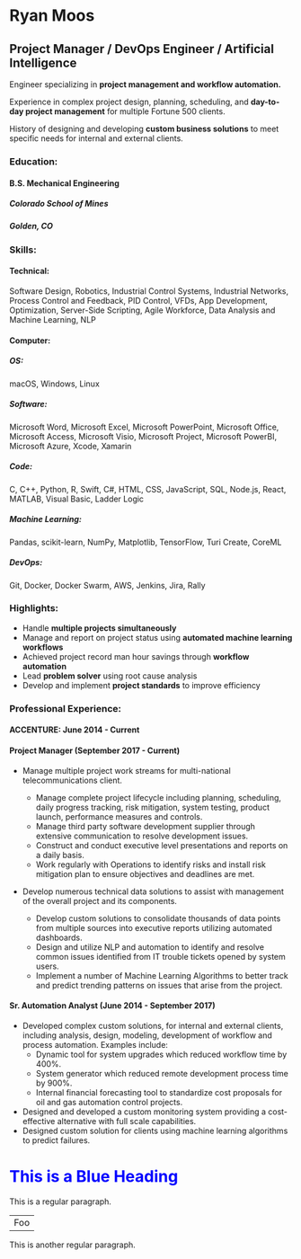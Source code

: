 # Ryan Moos  
## Project Manager / DevOps Engineer / Artificial Intelligence  

Engineer specializing in **project management and workflow automation.**

Experience in complex project design, planning, scheduling, and **day-to-day project management** for multiple Fortune 500 clients.

History of designing and developing **custom business solutions** to meet specific needs for internal and external clients.


### Education:  
#### B.S. Mechanical Engineering  
##### Colorado School of Mines  
##### Golden, CO

### Skills:  
#### Technical:  
Software Design, Robotics, Industrial Control Systems, Industrial Networks, Process Control and Feedback, PID Control, VFDs, App Development, Optimization, Server-Side Scripting, Agile Workforce, Data Analysis and Machine Learning, NLP

#### Computer:
##### OS:
macOS, Windows, Linux
##### Software:
Microsoft Word, Microsoft Excel, Microsoft PowerPoint, Microsoft Office, Microsoft Access, Microsoft Visio, Microsoft Project, Microsoft PowerBI, Microsoft Azure, Xcode, Xamarin
##### Code:
C, C++, Python, R, Swift, C#, HTML, CSS, JavaScript, SQL, Node.js, React, MATLAB, Visual Basic, Ladder Logic
##### Machine Learning:
Pandas, scikit-learn, NumPy, Matplotlib, TensorFlow, Turi Create, CoreML
##### DevOps:
Git, Docker, Docker Swarm, AWS, Jenkins, Jira, Rally

### Highlights:
* Handle **multiple projects simultaneously**
* Manage and report on project status using **automated machine learning workflows**
* Achieved project record man hour savings through **workflow automation** 
* Lead **problem solver** using root cause analysis
* Develop and implement **project standards** to improve efficiency



### Professional Experience:
#### ACCENTURE: June 2014 - Current
#### Project Manager (September 2017 - Current)
* Manage multiple project work streams for multi-national telecommunications client. 
  * Manage complete project lifecycle including planning, scheduling, daily progress tracking, risk mitigation, system testing, product launch, performance measures and controls.
  * Manage third party software development supplier through extensive communication to resolve development issues.
  * Construct and conduct executive level presentations and reports on a daily basis.
  * Work regularly with Operations to identify risks and install risk mitigation plan to ensure objectives and deadlines are met.
  
* Develop numerous technical data solutions to assist with management of the overall project and its components.
  * Develop custom solutions to consolidate thousands of data points from multiple sources into executive reports utilizing automated dashboards.
  * Design and utilize NLP and automation to identify and resolve common issues identified from IT trouble tickets opened by system users.
  * Implement a number of Machine Learning Algorithms to better track and predict trending patterns on issues that arise from the project.

#### Sr. Automation Analyst (June 2014 - September 2017)
* Developed complex custom solutions, for internal and external clients, including analysis, design, modeling, development of workflow and process automation. Examples include:
  * Dynamic tool for system upgrades which reduced workflow time by 400%.
  * System generator which reduced remote development process time by 900%.
  * Internal financial forecasting tool to standardize cost proposals for oil and gas automation control projects.
* Designed and developed a custom monitoring system providing a cost-effective alternative with full scale capabilities.
* Designed custom solution for clients using machine learning algorithms to predict failures.






<h1 style="color:blue;">This is a Blue Heading</h1>

This is a regular paragraph.

<table>
    <tr>
        <td>Foo</td>
    </tr>
</table>

This is another regular paragraph.
